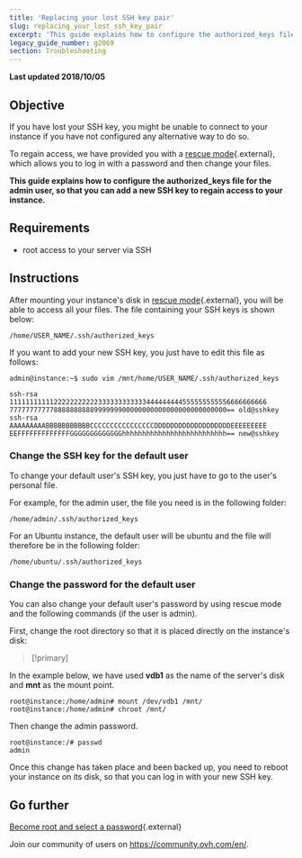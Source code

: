 ```yaml
---
title: 'Replacing your lost SSH key pair'
slug: replacing_your_lost_ssh_key_pair
excerpt: 'This guide explains how to configure the authorized_keys file for the admin user, so that you can add a new SSH key to regain access to your instance'
legacy_guide_number: g2069
section: Troubleshooting
---
```


**Last updated 2018/10/05**

## Objective

If you have lost your SSH key, you might be unable to connect to your instance if you have not configured any alternative way to do so.

To regain access, we have provided you with a [rescue mode](https://docs.ovh.com/gb/en/public-cloud/put_an_instance_in_rescue_mode/){.external}, which allows you to log in with a password and then change your files.

**This guide explains how to configure the authorized_keys file for the admin user, so that you can add a new SSH key to regain access to your instance.**

## Requirements

* root access to your server via SSH

## Instructions

After mounting your instance's disk in [rescue mode](https://docs.ovh.com/gb/en/public-cloud/put_an_instance_in_rescue_mode/){.external}, you will be able to access all your files. The file containing your SSH keys is shown below:

```
/home/USER_NAME/.ssh/authorized_keys
```

If you want to add your new SSH key, you just have to edit this file as follows:

```
admin@instance:~$ sudo vim /mnt/home/USER_NAME/.ssh/authorized_keys

ssh-rsa 1111111111122222222222333333333333444444444555555555556666666666
777777777778888888888999999900000000000000000000000000== old@sshkey
ssh-rsa AAAAAAAAABBBBBBBBBBBCCCCCCCCCCCCCCCCDDDDDDDDDDDDDDDDDDDEEEEEEEEE
EEFFFFFFFFFFFFFGGGGGGGGGGGGGhhhhhhhhhhhhhhhhhhhhhhhhhh== new@sshkey
```

### Change the SSH key for the default user
To change your default user's SSH key, you just have to go to the user's personal file.

For example, for the admin user, the file you need is in the following folder:

```
/home/admin/.ssh/authorized_keys
```

For an Ubuntu instance, the default user will be ubuntu and the file will therefore be in the following folder:

```
/home/ubuntu/.ssh/authorized_keys
```

### Change the password for the default user

You can also change your default user's password by using rescue mode and the following commands (if the user is admin).

First, change the root directory so that it is placed directly on the instance's disk:

> [!primary]
>
In the example below, we have used **vdb1** as the name of the server's disk and **mnt** as the mount point.
>


```
root@instance:/home/admin# mount /dev/vdb1 /mnt/
root@instance:/home/admin# chroot /mnt/
```

Then change the admin password.

```
root@instance:/# passwd 
admin
```

Once this change has taken place and been backed up, you need to reboot your instance on its disk, so that you can log in with your new SSH key.

## Go further

[Become root and select a password](https://docs.ovh.com/gb/en/public-cloud/become_root_and_select_a_password/){.external}

Join our community of users on <https://community.ovh.com/en/>.